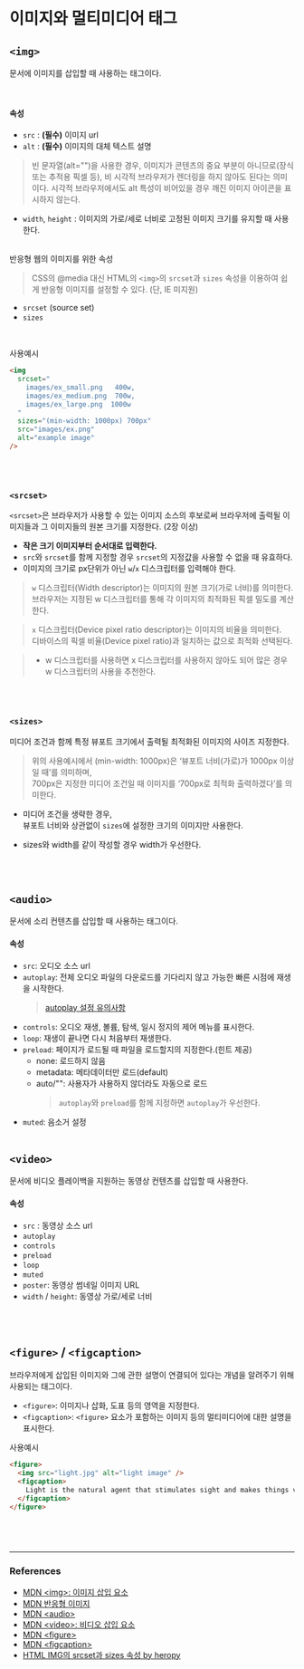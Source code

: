 # 이미지와 멀티미디어 태그

## `<img>`

문서에 이미지를 삽입할 때 사용하는 태그이다.

<br>

#### 속성

- `src` : **(필수)** 이미지 url
- `alt` : **(필수)** 이미지의 대체 텍스트 설명

> 빈 문자열(alt="")을 사용한 경우, 이미지가 콘텐츠의 중요 부분이 아니므로(장식 또는 추적용 픽셀 등), 비 시각적 브라우저가 렌더링을 하지 않아도 된다는 의미이다. 시각적 브라우저에서도 alt 특성이 비어있을 경우 깨진 이미지 아이콘을 표시하지 않는다.

- `width`, `height` : 이미지의 가로/세로 너비로 고정된 이미지 크기를 유지할 때 사용한다.

<br>
반응형 웹의 이미지를 위한 속성

> CSS의 @media 대신 HTML의 `<img>`의 `srcset`과 `sizes` 속성을 이용하여 쉽게 반응형 이미지를 설정할 수 있다. (단, IE 미지원)

- `srcset` (source set)
- `sizes`

<br>

사용예시

```html
<img
  srcset="
    images/ex_small.png   400w,
    images/ex_medium.png  700w,
    images/ex_large.png  1000w
  "
  sizes="(min-width: 1000px) 700px"
  src="images/ex.png"
  alt="example image"
/>
```

<br>
<br>

### `<srcset>`

`<srcset>`은 브라우저가 사용할 수 있는 이미지 소스의 후보로써 브라우저에 출력될 이미지들과 그 이미지들의 원본 크기를 지정한다. (2장 이상)

- **작은 크기 이미지부터 순서대로 입력한다.**
- `src`와 `srcset`를 함께 지정할 경우 `srcset`의 지정값을 사용할 수 없을 때 유효하다.
- 이미지의 크기로 px단위가 아닌 `w`/`x` 디스크립터를 입력해야 한다.

> `w` 디스크립터(Width descriptor)는 이미지의 원본 크기(가로 너비)를 의미한다. <br>브라우저는 지정된 w 디스크립터를 통해 각 이미지의 최적화된 픽셀 밀도를 계산한다.

> `x` 디스크립터(Device pixel ratio descriptor)는 이미지의 비율을 의미한다. <br>디바이스의 픽셀 비율(Device pixel ratio)과 일치하는 값으로 최적화 선택된다.

> - w 디스크립터를 사용하면 x 디스크립터를 사용하지 않아도 되어 많은 경우 w 디스크립터의 사용을 추천한다.

<br>
<br>

### `<sizes>`

미디어 조건과 함께 특정 뷰포트 크기에서 출력될 최적화된 이미지의 사이즈 지정한다.

> 위의 사용예시에서 (min-width: 1000px)은 ‘뷰포트 너비(가로)가 1000px 이상일 때’를 의미하며,<br> 700px은 지정한 미디어 조건일 때 이미지를 ‘700px로 최적화 출력하겠다’를 의미한다.

- 미디어 조건을 생략한 경우, <br>뷰포트 너비와 상관없이 `sizes`에 설정한 크기의 이미지만 사용한다.

- sizes와 width를 같이 작성할 경우 width가 우선한다.

<br>
<br>

## `<audio>`

문서에 소리 컨텐츠를 삽입할 때 사용하는 태그이다.

#### 속성

- `src`: 오디오 소스 url
- `autoplay`: 전체 오디오 파일의 다운로드를 기다리지 않고 가능한 빠른 시점에 재생을 시작한다.
  > [autoplay 설정 유의사항](https://developer.mozilla.org/ko/docs/Web/HTML/Element/audio#attr-autoplay)
- `controls`: 오디오 재생, 볼륨, 탐색, 일시 정지의 제어 메뉴를 표시한다.
- `loop`: 재생이 끝나면 다시 처음부터 재생한다.
- `preload`: 페이지가 로드될 때 파일을 로드할지의 지정한다.(힌트 제공)
  - none: 로드하지 않음
  - metadata: 메타데이터만 로드(default)
  - auto/"": 사용자가 사용하지 않더라도 자동으로 로드
    > `autoplay`와 `preload`를 함께 지정하면 `autoplay`가 우선한다.
- `muted`: 음소거 설정
  <br>
  <br>

## `<video>`

문서에 비디오 플레이백을 지원하는 동영상 컨텐츠를 삽입할 때 사용한다.

#### 속성

- `src` : 동영상 소스 url
- `autoplay`
- `controls`
- `preload`
- `loop`
- `muted`
- `poster`: 동영상 썸네일 이미지 URL
- `width` / `height`: 동영상 가로/세로 너비

<br>
<br>

## `<figure>` / `<figcaption>`

브라우저에게 삽입된 이미지와 그에 관한 설명이 연결되어 있다는 개념을 알려주기 위해 사용되는 태그이다.

- `<figure>`: 이미지나 삽화, 도표 등의 영역을 지정한다.
- `<figcaption>`: `<figure>` 요소가 포함하는 이미지 등의 멀티미디어에 대한 설명을 표시한다.

사용예시

```html
<figure>
  <img src="light.jpg" alt="light image" />
  <figcaption>
    Light is the natural agent that stimulates sight and makes things visible.
  </figcaption>
</figure>
```

## <br>

---

### References

- [MDN &lt;img&gt;: 이미지 삽입 요소](https://developer.mozilla.org/ko/docs/Web/HTML/Element/img)
- [MDN 반응형 이미지](https://developer.mozilla.org/ko/docs/Learn/HTML/Multimedia_and_embedding/Responsive_images)
- [MDN &lt;audio&gt;](https://developer.mozilla.org/ko/docs/Web/HTML/Element/audio)
- [MDN &lt;video&gt;: 비디오 삽입 요소](https://developer.mozilla.org/ko/docs/Web/HTML/Element/Video)
- [MDN &lt;figure&gt;](https://developer.mozilla.org/ko/docs/Web/HTML/Element/figure)
- [MDN &lt;figcaption&gt;](https://developer.mozilla.org/ko/docs/Web/HTML/Element/figcaption)
- [HTML IMG의 srcset과 sizes 속성 by heropy](https://heropy.blog/2019/06/16/html-img-srcset-and-sizes/)
